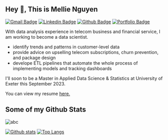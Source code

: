## Hey 👋, This is Mellie Nguyen
[![Gmail Badge](https://img.shields.io/badge/-mellie.nguyen.71@gmail.com-c14438?style=flat&logo=Gmail&logoColor=white&link=mailto:mellie.nguyen.71@gmail.com)](mailto:mellie.nguyen.71@gmail.com) 
[![Linkedin Badge](https://img.shields.io/badge/-abc-0072b1?style=flat&logo=Linkedin&logoColor=white&link=https://www.linkedin.com/in/abc/)](https://www.linkedin.com/in/abc/) [![Github Badge](https://img.shields.io/badge/-abc-grey?style=flat&logo=github&logoColor=white&link=https://github.com/abc/)](https://www.github.com/melliemainguyen71/) 
[![Portfolio Badge](https://img.shields.io/badge/portfolio-web-blue?style=flat&link=mellie/)](mellie/) <p align='left'>
  
With data analysis experience in telecom business and financial service, I am working to become a data scientist.

- identify trends and patterns in customer-level data
- provide advice on upselling telecom subscriptions, churn prevention, and package design
- develope ETL pipelines that automate the whole process of implementing models and tracking dashboards

I'll soon to be a Master in Applied Data Science & Statistics at University of Exeter this September 2023.</p><p align='left'> You can view my resume <a href='abc ' target=_blank><u>here</u>.</a></p>

## Some of my Github Stats
<p align=left> <img src=https://komarev.com/ghpvc/?username=abc alt=abc /> </p>

[![Github stats](https://github-readme-stats.vercel.app/api?username=abc&show_icons=true&include_all_commits=true)](https://github.com/melliemainguyen71/github-readme-stats)
[![Top Langs](https://github-readme-stats.vercel.app/api/top-langs/?username=abc&layout=compact)](https://github.com/melliemainguyen71/github-readme-stats)

